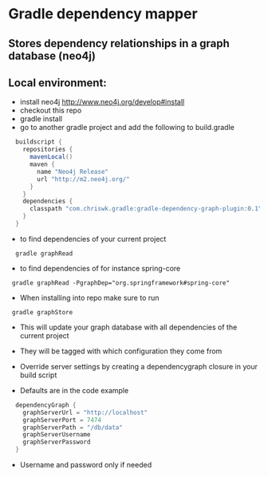 Gradle dependency mapper
========================
Stores dependency relationships in a graph database (neo4j)
-----------------------------------------------------------

Local environment:
-----------------
* install neo4j http://www.neo4j.org/develop#install
* checkout this repo
* gradle install
* go to another gradle project and add the following to build.gradle
``` groovy
  buildscript {
    repositories {
      mavenLocal()
      maven {
        name "Neo4j Release"
        url "http://m2.neo4j.org/"
      }
    }
    dependencies {
      classpath "com.chriswk.gradle:gradle-dependency-graph-plugin:0.1"
    }
  }
```

* to find dependencies of your current project
```
  gradle graphRead
```

* to find dependencies of for instance spring-core
```
 gradle graphRead -PgraphDep="org.springframework#spring-core"
```

* When installing into repo make sure to run
```
 gradle graphStore
```

* This will update your graph database with all dependencies of the current project
* They will be tagged with which configuration they come from

* Override server settings by creating a dependencygraph closure in your build script
* Defaults are in the code example
``` groovy
  dependencyGraph {
    graphServerUrl = "http://localhost"
    graphServerPort = 7474
    graphServerPath = "/db/data"
    graphServerUsername
    graphServerPassword
  }
```

* Username and password only if needed 